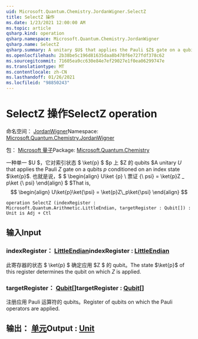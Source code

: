 ```yaml
---
uid: Microsoft.Quantum.Chemistry.JordanWigner.SelectZ
title: SelectZ 操作
ms.date: 1/23/2021 12:00:00 AM
ms.topic: article
qsharp.kind: operation
qsharp.namespace: Microsoft.Quantum.Chemistry.JordanWigner
qsharp.name: SelectZ
qsharp.summary: A unitary $U$ that applies the Pauli $Z$ gate on a qubits $p$ conditioned on an index state $\ket{p}$. That is, $$ \begin{align} U\ket{p}\ket{\psi} = \ket{p}Z\_p\ket{\psi} \end{align} $$
ms.openlocfilehash: 2b38be5c196d81635daa8b478f6e727fdf378c62
ms.sourcegitcommit: 71605ea9cc630e84e7ef29027e1f0ea06299747e
ms.translationtype: MT
ms.contentlocale: zh-CN
ms.lasthandoff: 01/26/2021
ms.locfileid: "98850243"
---
```

# <a name="selectz-operation"></a><span data-ttu-id="e3586-102">SelectZ 操作</span><span class="sxs-lookup"><span data-stu-id="e3586-102">SelectZ operation</span></span>

<span data-ttu-id="e3586-103">命名空间： [JordanWigner](xref:Microsoft.Quantum.Chemistry.JordanWigner)</span><span class="sxs-lookup"><span data-stu-id="e3586-103">Namespace: [Microsoft.Quantum.Chemistry.JordanWigner](xref:Microsoft.Quantum.Chemistry.JordanWigner)</span></span>

<span data-ttu-id="e3586-104">包： [Microsoft 量子](https://nuget.org/packages/Microsoft.Quantum.Chemistry)</span><span class="sxs-lookup"><span data-stu-id="e3586-104">Package: [Microsoft.Quantum.Chemistry](https://nuget.org/packages/Microsoft.Quantum.Chemistry)</span></span>


<span data-ttu-id="e3586-105">一种单一 $U $，它对索引状态 $ \ket{p} $ $p 上 $Z 的 qubits $</span><span class="sxs-lookup"><span data-stu-id="e3586-105">A unitary $U$ that applies the Pauli $Z$ gate on a qubits $p$ conditioned on an index state $\ket{p}$.</span></span> <span data-ttu-id="e3586-106">也就是说，$ $ \begin{align} U\ket {p} \ 票证 {\ psi} = \ket{p}Z \_ p\ket {\ psi} \end{align} $ $</span><span class="sxs-lookup"><span data-stu-id="e3586-106">That is, $$ \begin{align} U\ket{p}\ket{\psi} = \ket{p}Z\_p\ket{\psi} \end{align} $$</span></span>

```qsharp
operation SelectZ (indexRegister : Microsoft.Quantum.Arithmetic.LittleEndian, targetRegister : Qubit[]) : Unit is Adj + Ctl
```


## <a name="input"></a><span data-ttu-id="e3586-107">输入</span><span class="sxs-lookup"><span data-stu-id="e3586-107">Input</span></span>

### <a name="indexregister--littleendian"></a><span data-ttu-id="e3586-108">indexRegister： [LittleEndian](xref:Microsoft.Quantum.Arithmetic.LittleEndian)</span><span class="sxs-lookup"><span data-stu-id="e3586-108">indexRegister : [LittleEndian](xref:Microsoft.Quantum.Arithmetic.LittleEndian)</span></span>

<span data-ttu-id="e3586-109">此寄存器的状态 $ \ket{p} $ 确定应用 $Z $ 的 qubit。</span><span class="sxs-lookup"><span data-stu-id="e3586-109">The state $\ket{p}$ of this register determines the qubit on which $Z$ is applied.</span></span>


### <a name="targetregister--qubit"></a><span data-ttu-id="e3586-110">targetRegister： [Qubit](xref:microsoft.quantum.lang-ref.qubit)[]</span><span class="sxs-lookup"><span data-stu-id="e3586-110">targetRegister : [Qubit](xref:microsoft.quantum.lang-ref.qubit)[]</span></span>

<span data-ttu-id="e3586-111">注册应用 Pauli 运算符的 qubits。</span><span class="sxs-lookup"><span data-stu-id="e3586-111">Register of qubits on which the Pauli operators are applied.</span></span>



## <a name="output--unit"></a><span data-ttu-id="e3586-112">输出： [单元](xref:microsoft.quantum.lang-ref.unit)</span><span class="sxs-lookup"><span data-stu-id="e3586-112">Output : [Unit](xref:microsoft.quantum.lang-ref.unit)</span></span>

